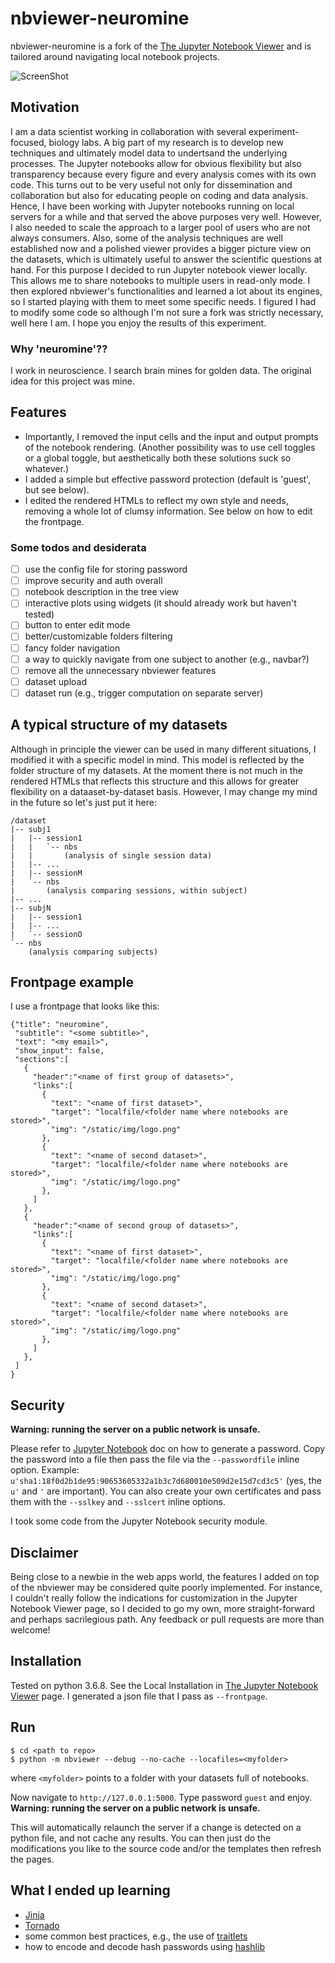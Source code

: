 # nbviewer-neuromine

nbviewer-neuromine is a fork of the [The Jupyter Notebook Viewer](http://nbviewer.ipython.org) and is tailored around navigating local notebook projects.

![ScreenShot](https://github.com/altercation/solarized/raw/master/static/img/nbviewer_screenshot.png "Frontpage screenshot")

## Motivation

I am a data scientist working in collaboration with several experiment-focused, biology labs.
A big part of my research is to develop new techniques and ultimately model data to undertsand the underlying processes.
The Jupyter notebooks allow for obvious flexibility but also transparency because every figure and every analysis comes with its own code.
This turns out to be very useful not only for dissemination and collaboration but also for educating people on coding and data analysis.
Hence, I have been working with Jupyter notebooks running on local servers for a while and that served the above purposes very well.
However, I also needed to scale the approach to a larger pool of users who are not always consumers.
Also, some of the analysis techniques are well established now and a polished viewer provides a bigger picture view on the datasets, which is ultimately useful to answer the scientific questions at hand.
For this purpose I decided to run Jupyter notebook viewer locally.
This allows me to share notebooks to multiple users in read-only mode.
I then explored nbviewer's functionalities and learned a lot about its engines, so I started playing with them to meet some specific needs.
I figured I had to modify some code so although I'm not sure a fork was strictly necessary, well here I am.
I hope you enjoy the results of this experiment.

### Why 'neuromine'??

I work in neuroscience.
I search brain mines for golden data.
The original idea for this project was mine.

## Features

- Importantly, I removed the input cells and the input and output prompts of the notebook rendering. (Another possibility was to use cell toggles or a global toggle, but aesthetically both these solutions suck so whatever.)
- I added a simple but effective password protection (default is 'guest', but see below).
- I edited the rendered HTMLs to reflect my own style and needs, removing a whole lot of clumsy information. See below on how to edit the frontpage.

### Some todos and desiderata

- [ ] use the config file for storing password
- [ ] improve security and auth overall
- [ ] notebook description in the tree view
- [ ] interactive plots using widgets (it should already work but haven't tested)
- [ ] button to enter edit mode
- [ ] better/customizable folders filtering
- [ ] fancy folder navigation
- [ ] a way to quickly navigate from one subject to another (e.g., navbar?)
- [ ] remove all the unnecessary nbviewer features
- [ ] dataset upload
- [ ] dataset run (e.g., trigger computation on separate server)

## A typical structure of my datasets

Although in principle the viewer can be used in many different situations, I modified it with a specific model in mind.
This model is reflected by the folder structure of my datasets.
At the moment there is not much in the rendered HTMLs that reflects this structure and this allows for greater flexibility on a dataaset-by-dataset basis.
However, I may change my mind in the future so let's just put it here:

```
/dataset
|-- subj1
|   |-- session1
|   |   `-- nbs
|   |       (analysis of single session data)
|   |-- ...
|   |-- sessionM
|   `-- nbs
|       (analysis comparing sessions, within subject)
|-- ...
|-- subjN
|   |-- session1
|   |-- ...
|   `-- sessionO
`-- nbs
    (analysis comparing subjects)
```

## Frontpage example

I use a frontpage that looks like this:

```
{"title": "neuromine",
 "subtitle": "<some subtitle>",
 "text": "<my email>",
 "show_input": false,
 "sections":[
   {   
     "header":"<name of first group of datasets>",
     "links":[
       {
         "text": "<name of first dataset>",
         "target": "localfile/<folder name where notebooks are stored>",
         "img": "/static/img/logo.png"
       },
       {
         "text": "<name of second dataset>",
         "target": "localfile/<folder name where notebooks are stored>",
         "img": "/static/img/logo.png"
       },
     ]   
   },  
   {   
     "header":"<name of second group of datasets>",
     "links":[
       {
         "text": "<name of first dataset>",
         "target": "localfile/<folder name where notebooks are stored>",
         "img": "/static/img/logo.png"
       },
       {
         "text": "<name of second dataset>",
         "target": "localfile/<folder name where notebooks are stored>",
         "img": "/static/img/logo.png"
       },
     ]   
   },
 ]
}

```

## Security
**Warning: running the server on a public network is unsafe.**

Please refer to [Jupyter Notebook](https://jupyter-notebook.readthedocs.io/en/stable/public_server.html) doc on how to generate a password.
Copy the password into a file then pass the file via the `--passwordfile` inline option.
Example:
`u'sha1:18f0d2b1de95:90653605332a1b3c7d680010e509d2e15d7cd3c5'`
(yes, the `u'` and `'` are important).
You can also create your own certificates and pass them with the `--sslkey` and `--sslcert` inline options.

I took some code from the Jupyter Notebook security module.

## Disclaimer

Being close to a newbie in the web apps world, the features I added on top of the nbviewer may be considered quite poorly implemented.
For instance, I couldn't really follow the indications for customization in the Jupyter Notebook Viewer page, so I decided to go my own, more straight-forward and perhaps sacrilegious path.
Any feedback or pull requests are more than welcome!

## Installation

Tested on python 3.6.8.
See the Local Installation in [The Jupyter Notebook Viewer](http://nbviewer.ipython.org) page.
I generated a json file that I pass as `--frontpage`.

## Run

```shell
$ cd <path to repo>
$ python -m nbviewer --debug --no-cache --locafiles=<myfolder>
```
where `<myfolder>` points to a folder with your datasets full of notebooks.

Now navigate to `http://127.0.0.1:5000`.
Type password `guest` and enjoy.
**Warning: running the server on a public network is unsafe.**

This will automatically relaunch the server if a change is detected on a python file, and not cache any results. You can then just do the modifications you like to the source code and/or the templates then refresh the pages.

## What I ended up learning

- [Jinja](https://jinja.palletsprojects.com/en/2.10.x/)
- [Tornado](https://www.tornadoweb.org/en/stable/)
- some common best practices, e.g., the use of [traitlets](https://pypi.org/project/traitlets/)
- how to encode and decode hash passwords using [hashlib](https://docs.python.org/2/library/hashlib.html)
